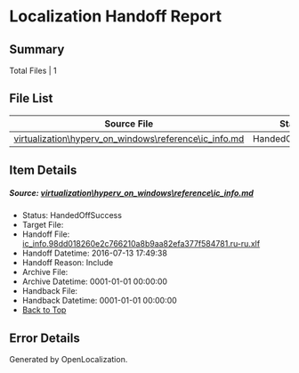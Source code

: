 # <a name='report-top'></a> Localization Handoff Report

## Summary
 Total Files | 1

## File List
 Source File | Status | Details 
 ----------- | ------ | ------- 
 [virtualization\hyperv_on_windows\reference\ic_info.md](https://github.com/Microsoft/Virtualization-Documentation-Private/blob/61baf3d6abd47e7c83b4bb8c533610e8a1dccd5b/virtualization/hyperv_on_windows/reference/ic_info.md) | HandedOffSuccess | [Details](#3afd8c4948927a72dbbbf57f1373900249a766e4179)

## Item Details
##### <a name='3afd8c4948927a72dbbbf57f1373900249a766e4179'></a> Source: [virtualization\hyperv_on_windows\reference\ic_info.md](https://github.com/Microsoft/Virtualization-Documentation-Private/blob/61baf3d6abd47e7c83b4bb8c533610e8a1dccd5b/virtualization/hyperv_on_windows/reference/ic_info.md)
* Status: HandedOffSuccess
* Target File: 
* Handoff File: [ic_info.98dd018260e2c766210a8b9aa82efa377f584781.ru-ru.xlf](https://github.com/Microsoft/Virtualization-Documentation-Private.handoff/blob/81a3622c7a71c7232f6874f44de855ddff063e71/ol-handoff/Microsoft/Virtualization-Documentation-Private.ru-ru/live/ic_info.98dd018260e2c766210a8b9aa82efa377f584781.ru-ru.xlf)
* Handoff Datetime: 2016-07-13 17:49:38
* Handoff Reason: Include
* Archive File: 
* Archive Datetime: 0001-01-01 00:00:00
* Handback File: 
* Handback Datetime: 0001-01-01 00:00:00
* [Back to Top](#report-top)


## Error Details

Generated by OpenLocalization.
